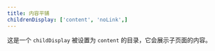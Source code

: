 ```yaml
---
title: 内容平铺
childrenDisplay: ['content', 'noLink',]
---
```


这是一个 `childDisplay` 被设置为 `content` 的目录，它会展示子页面的内容。
